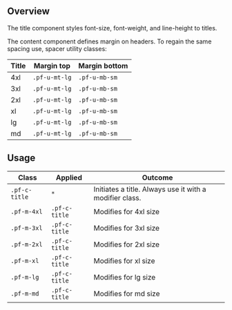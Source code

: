 ## Overview
The title component styles font-size, font-weight, and line-height to titles.

The content component defines margin on headers. To regain the same spacing use, spacer utility classes:

| Title | Margin top | Margin bottom |
| -- | -- | -- |
| 4xl | `.pf-u-mt-lg` | `.pf-u-mb-sm` |
| 3xl | `.pf-u-mt-lg` | `.pf-u-mb-sm` |
| 2xl | `.pf-u-mt-lg` | `.pf-u-mb-sm` |
| xl | `.pf-u-mt-lg` | `.pf-u-mb-sm` |
| lg | `.pf-u-mt-lg` | `.pf-u-mb-sm` |
| md | `.pf-u-mt-lg` | `.pf-u-mb-sm` |

## Usage

| Class | Applied | Outcome |
| -- | -- | -- |
| `.pf-c-title` | `*` |  Initiates a title. Always use it with a modifier class. |
| `.pf-m-4xl` | `.pf-c-title` | Modifies for 4xl size |
| `.pf-m-3xl` | `.pf-c-title` | Modifies for 3xl size |
| `.pf-m-2xl` | `.pf-c-title` | Modifies for 2xl size |
| `.pf-m-xl` | `.pf-c-title` | Modifies for xl size |
| `.pf-m-lg` | `.pf-c-title` | Modifies for lg size |
| `.pf-m-md` | `.pf-c-title` | Modifies for md size |
